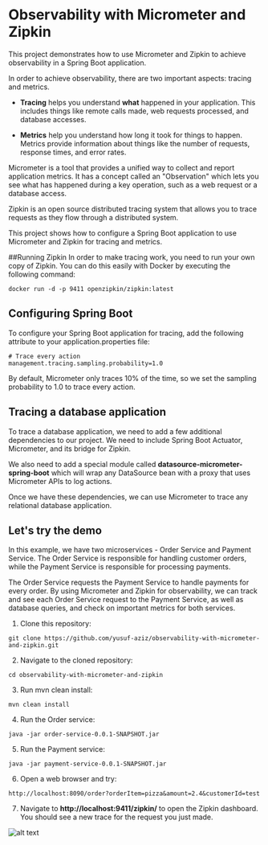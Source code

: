 # Observability with Micrometer and Zipkin
This project demonstrates how to use Micrometer and Zipkin to achieve observability in a Spring Boot application.

In order to achieve observability, there are two important aspects: tracing and metrics.

 - **Tracing** helps you understand **what** happened in your application. This includes things like remote calls made, web requests processed, and database accesses.


 - **Metrics** help you understand how long it took for things to happen. Metrics provide information about things like the number of requests, response times, and error rates.

Micrometer is a tool that provides a unified way to collect and report application metrics. It has a concept called an "Observation" which lets you see what has happened during a key operation, such as a web request or a database access.

Zipkin is an open source distributed tracing system that allows you to trace requests as they flow through a distributed system.

This project shows how to configure a Spring Boot application to use Micrometer and Zipkin for tracing and metrics.

##Running Zipkin
In order to make tracing work, you need to run your own copy of Zipkin. You can do this easily with Docker by executing the following command:

```
docker run -d -p 9411 openzipkin/zipkin:latest
```

## Configuring Spring Boot
To configure your Spring Boot application for tracing, add the following attribute to your application.properties file:

```
# Trace every action
management.tracing.sampling.probability=1.0
```

By default, Micrometer only traces 10% of the time, so we set the sampling probability to 1.0 to trace every action.

## Tracing a database application
To trace a database application, we need to add a few additional dependencies to our project. We need to include Spring Boot Actuator, Micrometer, and its bridge for Zipkin.

We also need to add a special module called **datasource-micrometer-spring-boot** which will wrap any DataSource bean with a proxy that uses Micrometer APIs to log actions.

Once we have these dependencies, we can use Micrometer to trace any relational database application.

## Let's try the demo

In this example, we have two microservices - Order Service and Payment Service. The Order Service is responsible for handling customer orders, while the Payment Service is responsible for processing payments.

The Order Service requests the Payment Service to handle payments for every order. By using Micrometer and Zipkin for observability, we can track and see each Order Service request to the Payment Service, as well as database queries, and check on important metrics for both services.

1. Clone this repository:

```
git clone https://github.com/yusuf-aziz/observability-with-micrometer-and-zipkin.git
```
2. Navigate to the cloned repository:

```
cd observability-with-micrometer-and-zipkin
```
3. Run mvn clean install:

```
mvn clean install
```
4. Run the Order service:

```
java -jar order-service-0.0.1-SNAPSHOT.jar
```
5. Run the Payment service:

```
java -jar payment-service-0.0.1-SNAPSHOT.jar
```

6. Open a web browser and try:

```
http://localhost:8090/order?orderItem=pizza&amount=2.4&customerId=test
```

7. Navigate to **http://localhost:9411/zipkin/** to open the Zipkin dashboard. You should see a new trace for the request you just made.


![alt text](https://github.com/yusuf-aziz/observability-with-micrometer-and-zipkin/zipkin_trace.jpg?raw=true)


